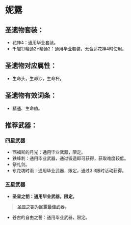 
# 妮露

## 圣遗物套装：
- 花神4：通用毕业套装。
- 千岩2/精通2+精通2：通用毕业套装，无合适花神4时使用。

## 圣遗物对应属性：
- 生命头，生命沙，生命杯。

## 圣遗物有效词条：
- 精通、生命值。

## 推荐武器：
### 四星武器
- 西福斯的月光：通用毕业武器，限定。
- 铁峰刺：通用毕业武器，通过锻造即可获得，获取难度较低。
- 祭礼剑。
- 东花坊时雨：通用毕业武器，限定，通过3.3限时活动获得。

### 五星武器
- **圣显之钥：通用毕业武器，限定。**

>**圣显之钥为妮露最佳武器。**

- 苍古的自由之誓：通用毕业武器，限定。
